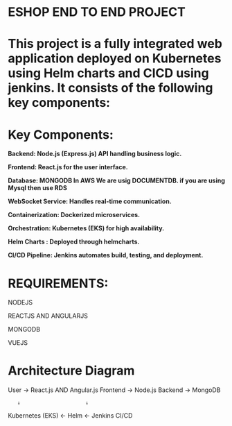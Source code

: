 # ESHOP END TO END PROJECT

# This project is a fully integrated web application deployed on Kubernetes using Helm charts and CICD using jenkins. It consists of the following key components:

# Key Components: 

**Backend: Node.js (Express.js) API handling business logic.**

**Frontend: React.js for the user interface.**

**Database: MONGODB In AWS We are usig DOCUMENTDB. if you are using Mysql then use RDS**

**WebSocket Service: Handles real-time communication.**

**Containerization: Dockerized microservices.**

**Orchestration: Kubernetes (EKS) for high availability.**

**Helm Charts : Deployed through helmcharts.**

**CI/CD Pipeline: Jenkins automates build, testing, and deployment.**

# REQUIREMENTS:

NODEJS 

REACTJS AND ANGULARJS

MONGODB

VUEJS

# Architecture Diagram

User → React.js AND Angular.js Frontend → Node.js Backend → MongoDB

       ↓                     ↓     
  Kubernetes (EKS) ← Helm ← Jenkins CI/CD








